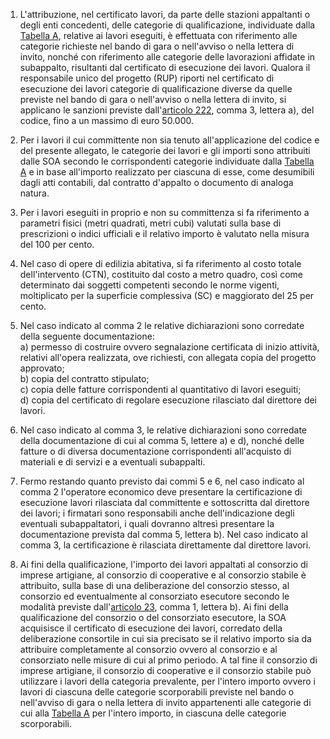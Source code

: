 1. L'attribuzione, nel certificato lavori, da parte delle stazioni appaltanti o degli enti concedenti, delle categorie di qualificazione, individuate dalla [Tabella A](/allegato-2.12-tabella-a/1), relative ai lavori eseguiti, è effettuata con riferimento alle categorie richieste nel bando di gara o nell'avviso o nella lettera di invito, nonché con riferimento alle categorie delle lavorazioni affidate in subappalto, risultanti dal certificato di esecuzione dei lavori. Qualora il responsabile unico del progetto (RUP) riporti nel certificato di esecuzione dei lavori categorie di qualificazione diverse da quelle previste nel bando di gara o nell'avviso o nella lettera di invito, si applicano le sanzioni previste dall'[articolo 222](/allegato-2.12-articolo-222/2), comma 3, lettera a), del codice, fino a un massimo di euro 50.000.

2. Per i lavori il cui committente non sia tenuto all'applicazione del codice e del presente allegato, le categorie dei lavori e gli importi sono attribuiti dalle SOA secondo le corrispondenti categorie individuate dalla [Tabella A](/allegato-2.12-tabella-a/1) e in base all'importo realizzato per ciascuna di esse, come desumibili dagli atti contabili, dal contratto d'appalto o documento di analoga natura.

3. Per i lavori eseguiti in proprio e non su committenza si fa riferimento a parametri fisici (metri quadrati, metri cubi) valutati sulla base di prescrizioni o indici ufficiali e il relativo importo è valutato nella misura del 100 per cento.

4. Nel caso di opere di edilizia abitativa, si fa riferimento al costo totale dell'intervento (CTN), costituito dal costo a metro quadro, così come determinato dai soggetti competenti secondo le norme vigenti, moltiplicato per la superficie complessiva (SC) e maggiorato del 25 per cento.

5. Nel caso indicato al comma 2 le relative dichiarazioni sono corredate della seguente documentazione:<br>a) permesso di costruire ovvero segnalazione certificata di inizio attività, relativi all'opera realizzata, ove richiesti, con allegata copia del progetto approvato;<br>b) copia del contratto stipulato;<br>c) copia delle fatture corrispondenti al quantitativo di lavori eseguiti;<br>d) copia del certificato di regolare esecuzione rilasciato dal direttore dei lavori.

6. Nel caso indicato al comma 3, le relative dichiarazioni sono corredate della documentazione di cui al comma 5, lettere a) e d), nonché delle fatture o di diversa documentazione corrispondenti all'acquisto di materiali e di servizi e a eventuali subappalti.

7. Fermo restando quanto previsto dai commi 5 e 6, nel caso indicato al comma 2 l'operatore economico deve presentare la certificazione di esecuzione lavori rilasciata dal committente e sottoscritta dal direttore dei lavori; i firmatari sono responsabili anche dell'indicazione degli eventuali subappaltatori, i quali dovranno altresì presentare la documentazione prevista dal comma 5, lettera b). Nel caso indicato al comma 3, la certificazione è rilasciata direttamente dal direttore lavori.

8. Ai fini della qualificazione, l'importo dei lavori appaltati al consorzio di imprese artigiane, al consorzio di cooperative e al consorzio stabile è attribuito, sulla base di una deliberazione del consorzio stesso, al consorzio ed eventualmente al consorziato esecutore secondo le modalità previste dall'[articolo 23](/allegato-2.12-articolo-23/2), comma 1, lettera b). Ai fini della qualificazione del consorzio o del consorziato esecutore, la SOA acquisisce il certificato di esecuzione dei lavori, corredato della deliberazione consortile in cui sia precisato se il relativo importo sia da attribuire completamente al consorzio ovvero al consorzio e al consorziato nelle misure di cui al primo periodo. A tal fine il consorzio di imprese artigiane, il consorzio di cooperative e il consorzio stabile può utilizzare i lavori della categoria prevalente, per l'intero importo ovvero i lavori di ciascuna delle categorie scorporabili previste nel bando o nell'avviso di gara o nella lettera di invito appartenenti alle categorie di cui alla [Tabella A](/allegato-2.12-tabella-a/1) per l'intero importo, in ciascuna delle categorie scorporabili.